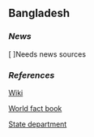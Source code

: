 ## Bangladesh ##

### _News_ ###
[ ]Needs news sources

[]()

[]()

[]()

[]()

[]()

[]()

[]()

[]()

### _References_ ###
[Wiki](https://en.wikipedia.org/wiki/Bangladesh)

[World fact book](https://www.cia.gov/library/publications/the-world-factbook/geos/bg.html)

[State department](https://www.state.gov/countries-areas/bangladesh/)
